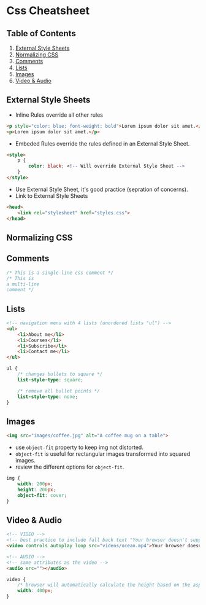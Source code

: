 # Css Cheatsheet

## Table of Contents
1. [External Style Sheets](#External-Style-Sheets)
1. [Normalizing CSS](#Normalizing-CSS)
1. [Comments](#Comments)
1. [Lists](#Lists)
1. [Images](#Images)
1. [Video & Audio](#Video-&-Audio)

## External Style Sheets

- Inline Rules override all other rules
```html
<p style="color: blue: font-weight: bold">Lorem ipsum dolor sit amet.</p>
<p>Lorem ipsum dolor sit amet.</p>
```

- Embeded Rules override the rules defined in an External Style Sheet.
```html
<style>
    p {
        color: black; <!-- Will override External Style Sheet -->
    }
</style>
```

- Use External Style Sheet, it's good practice (sepration of concerns).
- Link to External Style Sheets
```html
<head>
    <link rel="stylesheet" href="styles.css">
</head>
```

## Normalizing CSS

## Comments
```css
/* This is a single-line css comment */
/* This is
a multi-line
comment */
```

## Lists
```html
<!-- navigation menu with 4 lists (unordered lists "ul") -->
<ul>
    <li>About me</li>
    <li>Courses</li>
    <li>Subscribe</li>
    <li>Contact me</li>
</ul>
```

```css
ul {
    /* changes bullets to square */
    list-style-type: square; 

    /* remove all bullet points */
    list-style-type: none;
}
```

## Images
```html
<img src="images/coffee.jpg" alt="A coffee mug on a table">
```
- use `object-fit` property to keep img not distorted.
- `object-fit` is useful for rectangular images transformed into squared images.
- review the different options for `object-fit`.
```css
img {
    width: 200px;
    height: 200px;
    object-fit: cover; 
}
```

## Video & Audio
```html
<!-- VIDEO -->
<!-- best practice to include fall back text "Your browser doesn't support videos" -->
<video controls autoplay loop src="videos/ocean.mp4">Your browser doesn't support videos.</video>

<!-- AUDIO -->
<!-- same attributes as the video -->
<audio src=""></audio>
```
```css
video {
    /* browser will automatically calculate the height based on the aspect ration of the video */
    width: 400px; 
}
```